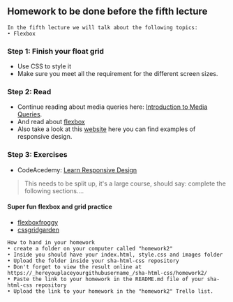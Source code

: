 ## Homework to be done before the fifth lecture

```
In the fifth lecture we will talk about the following topics:
• Flexbox
```

### Step 1: Finish your float grid
- Use CSS to style it 
- Make sure you meet all the requirement for the different screen sizes.

### Step 2: Read 
- Continue reading about media queries here: [Introduction to Media Queries](https://varvy.com/mobile/media-queries.html). 
- And read about [flexbox](https://tympanus.net/codrops/css_reference/flexbox/And) 
- Also take a look at this [website](http://mediaqueri.es) here you can find examples of responsive design.

### Step 3: Exercises
- CodeAcedemy: [Learn Responsive Design](https://www.codecademy.com/learn/learn-responsive-design)

>This needs to be split up, it's a large course, should say: complete the following sections....

#### Super fun flexbox and grid practice 
- [flexboxfroggy](https://flexboxfroggy.com/)
- [cssgridgarden](http://cssgridgarden.com/)

```
How to hand in your homework
• create a folder on your computer called "homework2"
• Inside you should have your index.html, style.css and images folder
• Upload the folder inside your sha-html-css repository
• Don't forget to view the result online at https://_hereyouplaceyourgithubusername_/sha-html-css/homework2/
• Paste the link to your homework in the README.md file of your sha-html-css repository
• Upload the link to your homework in the "homework2" Trello list.
```